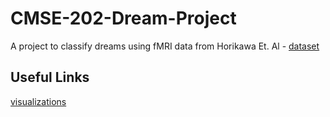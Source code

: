 # CMSE-202-Dream-Project

A project to classify dreams using fMRI data from Horikawa Et. Al - [dataset](http://brainliner.jp/data/brainliner/Human_Dream_Decoding)

## Useful Links
[visualizations](https://www.datatobiz.com/blog/brain-waves-data-using-python/)

